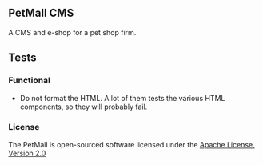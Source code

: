 ## PetMall CMS
A CMS and e-shop for a pet shop firm.

## Tests
### Functional 
- Do not format the HTML. A lot of them tests the various HTML components, so they will probably fail.
### License

The PetMall is open-sourced software licensed under the [Apache License, Version 2.0](http://www.apache.org/licenses/LICENSE-2.0)
